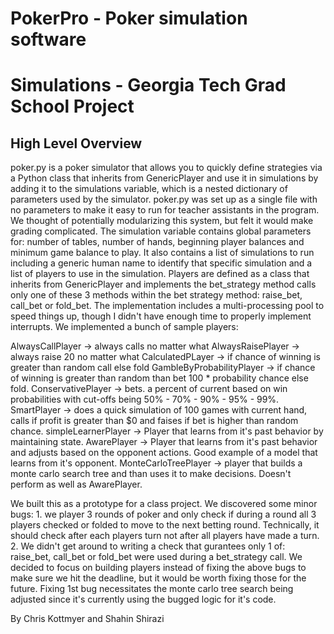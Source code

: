 # PokerPro - Poker simulation software 
# Simulations - Georgia Tech Grad School Project 

## High Level Overview

poker.py is a poker simulator that allows you to quickly define strategies via a Python class that inherits from GenericPlayer and use it in simulations by adding it to the simulations variable, which is a nested dictionary of parameters used by the simulator.  poker.py was set up as a single file with no parameters to make it easy to run for teacher assistants in the program.  We thought of potentially modularizing this system, but felt it would make grading complicated.  The simulation variable contains global parameters for: number of tables, number of hands, beginning player balances and minimum game balance to play.  It also contains a list of simulations to run including a generic human name to identify that specific simulation and a list of players to use in the simulation.  Players are defined as a class that inherits from GenericPlayer and implements the bet_strategy method calls only one of these 3 methods within the bet strategy method: raise_bet, call_bet or fold_bet.  The implementation includes a multi-processing pool to speed things up, though I didn't have enough time to properly implement interrupts.  We implemented a bunch of sample players:

AlwaysCallPlayer -> always calls no matter what
AlwaysRaisePlayer -> always raise 20 no matter what
CalculatedPLayer -> if chance of winning is greater than random call else fold
GambleByProbabilityPlayer -> if chance of winning is greater than random than bet 100 * probability chance else fold.
ConservativePlayer -> bets. a percent of current based on win probabilities with cut-offs being 50% - 70% -  90% - 95% - 99%.
SmartPlayer -> does a quick simulation of 100 games with current hand, calls if profit is greater than $0 and faises if bet is higher than random chance.
simpleLearnerPlayer -> Player that learns from it's past behavior by maintaining state.
AwarePlayer -> Player that learns from it's past behavior and adjusts based on the opponent actions.  Good example of a model that learns from it's opponent.
MonteCarloTreePlayer -> player that builds a monte carlo search tree and than uses it to make decisions.  Doesn't perform as well as AwarePlayer.

We built this as a prototype for a class project.  We discovered some minor bugs: 1. we player 3 rounds of poker and only check if during a round all 3 players checked or folded to move to the next betting round.  Technically, it should check after each players turn not after all players have made a turn.  2. We didn't get around to writing a check that gurantees only 1 of: raise_bet, call_bet or fold_bet were used during a bet_strategy call.  We decided to focus on building players instead of fixing the above bugs to make sure we hit the deadline, but it would be worth fixing those for the future.  Fixing 1st bug necessitates the monte carlo tree search being adjusted since it's currently using the bugged logic for it's code.

By Chris Kottmyer and Shahin Shirazi
